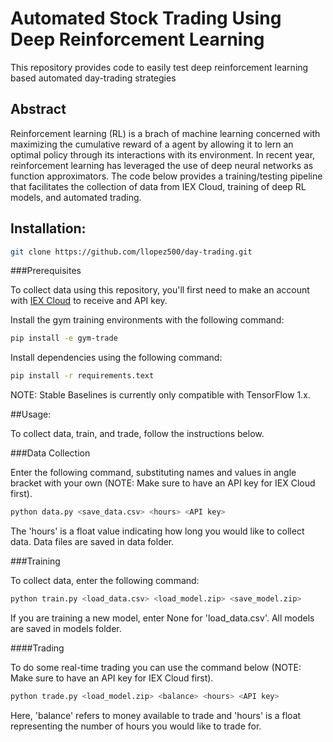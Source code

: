 # Automated Stock Trading Using Deep Reinforcement Learning

This repository provides code to easily test deep reinforcement learning based automated day-trading strategies  

## Abstract

Reinforcement learning (RL) is a brach of machine learning concerned with maximizing the cumulative reward of a agent by allowing it to lern an optimal policy through its interactions with its environment. In recent year, reinforcement learning has leveraged the use of deep neural networks as function approximators. The code below provides a training/testing pipeline that facilitates the collection of data from IEX Cloud, training of deep RL models, and automated trading. 

## Installation:
```bash
git clone https://github.com/llopez500/day-trading.git
```

###Prerequisites

To collect data using this repository, you'll first need to make an account with [IEX Cloud](https://iexcloud.io/) to receive and API key. 

Install the gym training environments with the following command: 
```bash
pip install -e gym-trade
```
Install dependencies using the following command: 
```bash
pip install -r requirements.text
```

NOTE: Stable Baselines is currently only compatible with TensorFlow 1.x.

##Usage: 

To collect data, train, and trade, follow the instructions below.

###Data Collection

Enter the following command, substituting names and values in angle bracket with your own (NOTE: Make sure to have an API key for IEX Cloud first).
```bash
python data.py <save_data.csv> <hours> <API key>
```
The 'hours' is a float value indicating how long you would like to collect data. Data files are saved in data folder.

###Training

To collect data, enter the following command: 
```bash
python train.py <load_data.csv> <load_model.zip> <save_model.zip>
```
If you are training a new model, enter None for 'load_data.csv'. All models are saved in models folder.

####Trading

To do some real-time trading you can use the command below (NOTE: Make sure to have an API key for IEX Cloud first).
```bash
python trade.py <load_model.zip> <balance> <hours> <API key>
```
Here, 'balance' refers to money available to trade and 'hours' is a float representing the number of hours you would like to trade for. 